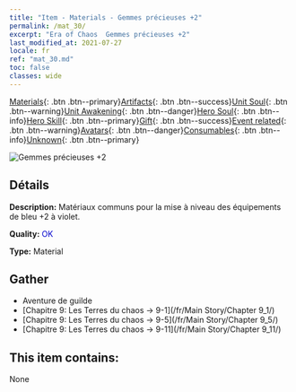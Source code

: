 ```yaml
---
title: "Item - Materials - Gemmes précieuses +2"
permalink: /mat_30/
excerpt: "Era of Chaos  Gemmes précieuses +2"
last_modified_at: 2021-07-27
locale: fr
ref: "mat_30.md"
toc: false
classes: wide
---
```

 [Materials](/ItemsFR/){: .btn .btn--primary}[Artifacts](/ItemsFR/Artifacts/){: .btn .btn--success}[Unit Soul](/ItemsFR/UnitSoul/){: .btn .btn--warning}[Unit Awakening](/ItemsFR/UnitAwakening/){: .btn .btn--danger}[Hero Soul](/ItemsFR/HeroSoul/){: .btn .btn--info}[Hero Skill](/ItemsFR/HeroSkill/){: .btn .btn--primary}[Gift](/ItemsFR/Gift/){: .btn .btn--success}[Event related](/ItemsFR/Events/){: .btn .btn--warning}[Avatars](/ItemsFR/Avatars/){: .btn .btn--danger}[Consumables](/ItemsFR/Consumables/){: .btn .btn--info}[Unknown](/ItemsFR/Unknown/){: .btn .btn--primary}

 ![Gemmes précieuses +2](/images/t/i_cailiao_baoshi1.png)

## Détails
 **Description:** Matériaux communs pour la mise à niveau des équipements de bleu +2 à violet.

 **Quality:** <span style="color: #0000CD">OK</span>

 **Type:** Material

## Gather

*    Aventure de guilde 
*    [Chapitre 9: Les Terres du chaos -> 9-1](/fr/Main Story/Chapter 9_1/) 
*    [Chapitre 9: Les Terres du chaos -> 9-5](/fr/Main Story/Chapter 9_5/) 
*    [Chapitre 9: Les Terres du chaos -> 9-11](/fr/Main Story/Chapter 9_11/) 

## This item contains:

  None

